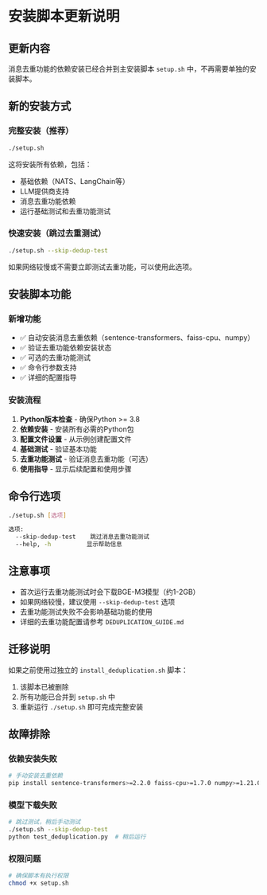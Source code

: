 # 安装脚本更新说明

## 更新内容

消息去重功能的依赖安装已经合并到主安装脚本 `setup.sh` 中，不再需要单独的安装脚本。

## 新的安装方式

### 完整安装（推荐）

```bash
./setup.sh
```

这将安装所有依赖，包括：
- 基础依赖（NATS、LangChain等）
- LLM提供商支持
- 消息去重功能依赖
- 运行基础测试和去重功能测试

### 快速安装（跳过去重测试）

```bash
./setup.sh --skip-dedup-test
```

如果网络较慢或不需要立即测试去重功能，可以使用此选项。

## 安装脚本功能

### 新增功能
- ✅ 自动安装消息去重依赖（sentence-transformers、faiss-cpu、numpy）
- ✅ 验证去重功能依赖安装状态
- ✅ 可选的去重功能测试
- ✅ 命令行参数支持
- ✅ 详细的配置指导

### 安装流程
1. **Python版本检查** - 确保Python >= 3.8
2. **依赖安装** - 安装所有必需的Python包
3. **配置文件设置** - 从示例创建配置文件
4. **基础测试** - 验证基本功能
5. **去重功能测试** - 验证消息去重功能（可选）
6. **使用指导** - 显示后续配置和使用步骤

## 命令行选项

```bash
./setup.sh [选项]

选项:
  --skip-dedup-test    跳过消息去重功能测试
  --help, -h          显示帮助信息
```

## 注意事项

- 首次运行去重功能测试时会下载BGE-M3模型（约1-2GB）
- 如果网络较慢，建议使用 `--skip-dedup-test` 选项
- 去重功能测试失败不会影响基础功能的使用
- 详细的去重功能配置请参考 `DEDUPLICATION_GUIDE.md`

## 迁移说明

如果之前使用过独立的 `install_deduplication.sh` 脚本：

1. 该脚本已被删除
2. 所有功能已合并到 `setup.sh` 中
3. 重新运行 `./setup.sh` 即可完成完整安装

## 故障排除

### 依赖安装失败
```bash
# 手动安装去重依赖
pip install sentence-transformers>=2.2.0 faiss-cpu>=1.7.0 numpy>=1.21.0
```

### 模型下载失败
```bash
# 跳过测试，稍后手动测试
./setup.sh --skip-dedup-test
python test_deduplication.py  # 稍后运行
```

### 权限问题
```bash
# 确保脚本有执行权限
chmod +x setup.sh
``` 
